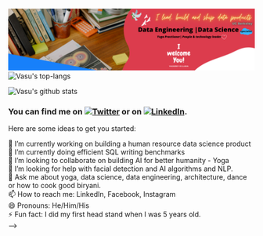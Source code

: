 <img src="https://github.com/VasudevKillada/VasudevKillada/blob/main/github.png" alt="banner that says Vasudev Killada - data scientist, data engineer, yogi"><br>
![Vasu's top-langs](https://github-readme-stats.vercel.app/api/top-langs?username=VasudevKillada&show_icons=true&theme=radical)

![Vasu's github stats](https://github-readme-stats.vercel.app/api?username=VasudevKillada&show_icons=true&theme=radical)

<!-- Actual text -->

### You can find me on [![Twitter][1.2]][1] or on [![LinkedIn][2.2]][2].

<!-- Icons -->

[1.2]: http://i.imgur.com/wWzX9uB.png (twitter icon without padding)
[2.2]: https://raw.githubusercontent.com/MartinHeinz/MartinHeinz/master/linkedin-3-16.png (LinkedIn icon without padding)

<!-- Links to your social media accounts -->

[1]: https://twitter.com/VasudevKillada
[2]: https://www.linkedin.com/in/VasudevKilada/


Here are some ideas to get you started:

🔭 I’m currently working on building a human resource data science product <br>
🌱 I’m currently doing efficient SQL writing benchmarks <br>
👯 I’m looking to collaborate on building AI for better humanity - Yoga  <br>
🤔 I’m looking for help with facial detection and AI algorithms and NLP. <br>
💬 Ask me about yoga, data science, data engineering, architecture, dance or how to cook good biryani. <br>
📫 How to reach me: LinkedIn, Facebook, Instagram <br>
😄 Pronouns: He/Him/His <br>
⚡ Fun fact: I did my first head stand when I was 5 years old. <br>
-->
